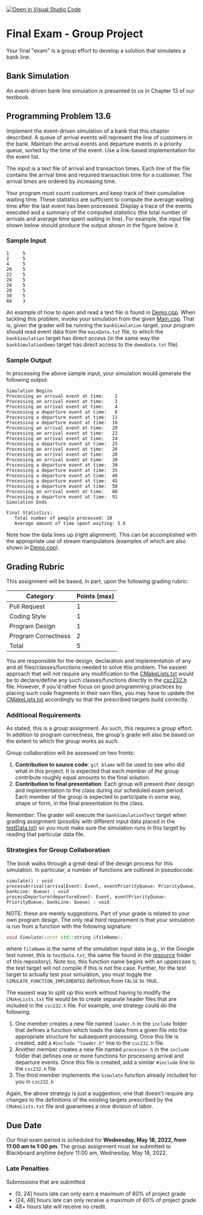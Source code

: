 [![Open in Visual Studio Code](https://classroom.github.com/assets/open-in-vscode-c66648af7eb3fe8bc4f294546bfd86ef473780cde1dea487d3c4ff354943c9ae.svg)](https://classroom.github.com/online_ide?assignment_repo_id=7828245&assignment_repo_type=AssignmentRepo)
# Final Exam - Group Project

Your final "exam" is a group effort to develop a solution that simulates a bank line.

## Bank Simulation

An event-driven bank line simulation is presented to us in Chapter 13 of our textbook.

## Programming Problem 13.6

Implement the event-driven simulation of a bank that this chapter described. A queue of arrival events will represent the line of customers in the bank. Maintain the arrival events and departure events in a priority queue, sorted by the time of the event. Use a link-based implementation for the event list.

The input is a text file of arrival and transaction times. Each line of the file contains the arrival time and required transaction time for a customer. The arrival times are ordered by increasing time.

Your program must count customers and keep track of their cumulative waiting time. These statistics are sufficient to compute the average waiting time after the last event has been processed. Display a trace of the events executed and a summary of the computed statistics (the total number of arrivals and average time spent waiting in line). For example, the input file shown below should produce the output shown in the figure below it.

### Sample Input

```text
1     5
2     5
4     5
20    5
22    5
24    5
26    5
28    5
30    5
88    3
```

An example of how to open and read a text file is found in [Demo.cpp](src/Demo.cpp). When tackling this problem, invoke your simulation from the given [Main.cpp](src/Main.cpp). That is, given the grader will be running the `bankSimulation` target, your program should read event data from the `mainData.txt` file, to which the `bankSimulation` target has direct access (in the same way the `bankSimulationDemo` target has direct access to the `demoData.txt` file).

### Sample Output

In processing the above sample input, your simulation would generate the following output:

```text
Simulation Begins
Processing an arrival event at time:    1
Processing an arrival event at time:    2 
Processing an arrival event at time:    4
Processing a departure event at time:   6
Processing a departure event at time:  11
Processing a departure event at time:  16 
Processing an arrival event at time:   20
Processing an arrival event at time:   22
Processing an arrival event at time:   24
Processing a departure event at time:  25
Processing an arrival event at time:   26
Processing an arrival event at time:   28
Processing an arrival event at time:   30
Processing a departure event at time:  30
Processing a departure event at time:  35
Processing a departure event at time:  40
Processing a departure event at time:  45
Processing a departure event at time:  50
Processing an arrival event at time:   88
Processing a departure event at time:  91
Simulation Ends

Final Statistics:
   Total number of people processed: 10
   Average amount of time spent waiting: 5.6
```

Note how the data lines up (right alignment). This can be accomplished with the appropriate use of stream manipulators (examples of which are also shown in [Demo.cpp](src/Demo.cpp)).

## Grading Rubric

This assignment will be based, in part, upon the following grading rubric:

| Category            | Points (max) |
|---------------------|--------------|
| Pull Request        | 1            |
| Coding Style        | 1            |
| Program Design      | 1            |
| Program Correctness | 2            |
| Total               | 5            |

You are responsible for the design, declaration and implementation of any and all files/classes/functions needed to solve this problem. The easiest approach that will not require any modification to the [CMakeLists.txt](CMakeLists.txt) would be to declare/define any such classes/functions directly in the [csc232.h](include/csc232.h) file. However, if you'd rather focus on good programming practices by placing such code fragments in their own files, you may have to update the [CMakeLists.txt](CMakeLists.txt) accordingly so that the prescribed targets build correctly.

### Additional Requirements

As stated, this is a _group_ assignment. As such, this requires a _group_ effort. In addition to program correctness, the group's grade will also be based on the extent to which the group works as such.

Group collaboration will be assessed on two fronts:

1. **Contribution to source code**: `git blame` will be used to see who did what in this project. It is expected that each member of the group contribute roughly equal amounts to the final solution.
2. **Contribution to final presentation**: Each group will present their design and implementation to the class during our scheduled exam period. Each member of the group is expected to participate in some way, shape or form, in the final presentation to the class.

Remember: The grader will execute the `bankSimulationTest` target when grading assignment (possibly with different input data placed in the [testData.txt](resource/testData.txt)) so you must make sure the simulation runs in this target by reading that particular data file.

### Strategies for Group Collaboration

The book walks through a great deal of the design process for this simulation. In particular, a number of functions are outlined in pseudocode:

```text
simulate() : void
processArrival(arrivalEvent: Event, eventPriorityQueue: PriorityQueue, bankLine: Queue) : void
processDeparture(departureEvent: Event, eventPriorityQueue: PriorityQueue, bankLine: Queue) : void
```

NOTE: these are merely suggestions. Part of your grade is related to your own program design. The only real _hard_ requirement is that your simulation is run from a function with the following signature:

```c++
void Simulate(const std::string &fileName);
```

where `fileName` is the name of the simulation input data (e.g., in the Google test runner, this is `testData.txt`, the same file found in the [resource](resource) folder of this repository). Note too, this function name begins with an uppercase `S`; the test target will not compile if this is not the case. Further, for the test target to actually test your simulation, you must toggle the `SIMULATE_FUNCTION_IMPLEMENTED` definition from `FALSE` to `TRUE`.

The easiest way to split up this work without having to modify the `CMakeLists.txt` file would be to create separate header files that are included in the `csc232.h` file. For example, one strategy could do the following:

1. One member creates a new file named `loader.h` in the `include` folder that defines a function which loads the data from a given file into the appropriate structure for subsequent processing. Once this file is created, add a `#include "loader.h"` line to the `csc232.h` file.
2. Another member creates a new file named `processor.h` in the `include` folder that defines one or more functions for processing arrival and departure events. Once this file is created, add a similar `#include` line to the `csc232.h` file
3. The third member implements the `Simulate` function already included for you in `csc232.h`

Again, the above strategy is just a suggestion; one that doesn't require any changes to the definitions of the existing targets prescribed by the `CMakeLists.txt` file and guarantees a nice division of labor.

## Due Date

Our final exam period is scheduled for **Wednesday, May 18, 2022, from 11:00 am to 1:00 pm**. The group assignment must be submitted to Blackboard anytime _before_ 11:00 am, Wednesday, May 18, 2022.

### Late Penalties

Submissions that are submitted

* (0, 24] hours late can only earn a maximum of 80% of project grade
* (24, 48] hours late can only receive a maximum of 60% of project grade
* 48+ hours late will receive no credit.
